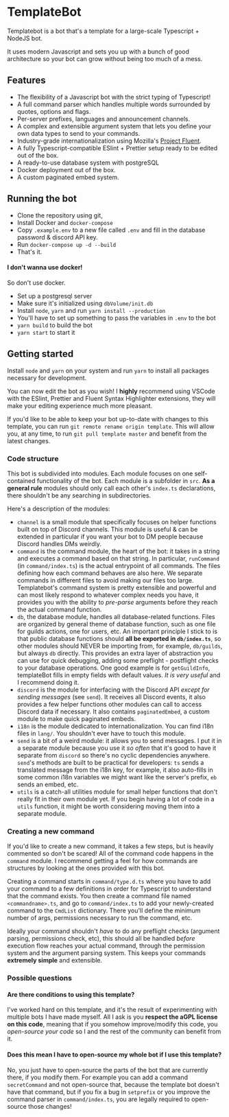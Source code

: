 # TemplateBot
Templatebot is a bot that's a template for a large-scale Typescript + NodeJS bot.

It uses modern Javascript and sets you up with a bunch of good architecture so your bot can grow without being too much of a mess.

## Features
- The flexibility of a Javascript bot with the strict typing of Typescript!
- A full command parser which handles multiple words surrounded by quotes, options and flags.
- Per-server prefixes, languages and announcement channels.
- A complex and extensible argument system that lets you define your own data types to send to your commands.
- Industry-grade internationalization using Mozilla's [Project Fluent](https://www.projectfluent.org/).
- A fully Typescript-compatible ESlint + Prettier setup ready to be edited out of the box.
- A ready-to-use database system with postgreSQL
- Docker deployment out of the box.
- A custom paginated embed system.

## Running the bot

- Clone the repository using git,
- Install Docker and `docker-compose`
- Copy `.example.env` to a new file called `.env` and fill in the database password & discord API key.
- Run `docker-compose up -d --build`
- That's it.

#### I don't wanna use docker!

So don't use docker.
- Set up a postgresql server
- Make sure it's initialized using `dbVolume/init.db`
- Install `node`, `yarn` and run `yarn install --production`
- You'll have to set up something to pass the variables in `.env` to the bot
- `yarn build` to build the bot
- `yarn start` to start it

## Getting started
Install `node` and `yarn` on your system and run `yarn` to install all packages necessary for development.

You can now edit the bot as you wish! I **highly** recommend using VSCode with the ESlint, Prettier and Fluent Syntax Highlighter extensions, they will make your editing experience much more pleasant.

If you'd like to be able to keep your bot up-to-date with changes to this template, you can run `git remote rename origin template`. This will allow you, at any time, to run `git pull template master` and benefit from the latest changes.

### Code structure
This bot is subdivided into modules. Each module focuses on one self-contained functionality of the bot. Each module is a subfolder in `src`. **As a general rule** modules should only call each other's `index.ts` declarations, there shouldn't be any searching in subdirectories.

Here's a description of the modules:
- `channel` is a small module that specifically focuses on helper functions built on top of Discord channels. This module is useful & can be extended in particular if you want your bot to DM people because Discord handles DMs weirdly.
- `command` is the command module, the heart of the bot: it takes in a string and executes a command based on that string. In particular, `runCommand` (in `command/index.ts`) is the actual entrypoint of all commands. The files defining how each command behaves are also here. We separate commands in different files to avoid making our files too large. Templatebot's command system is pretty extensible and powerful and can most likely respond to whatever complex needs you have, it provides you with the ability to *pre-parse* arguments before they reach the actual command function.
- `db`, the database module, handles all database-related functions. Files are organized by general theme of database function, such as one file for guilds actions, one for users, etc. An important principle I stick to is that public database functions should **all be exported in `db/index.ts`**, so other modules should NEVER be importing from, for example, `db/guilds`, but always `db` directly. This provides an extra layer of abstraction you can use for quick debugging, adding some preflight - postflight checks to your database operations. One good example is for `getGuildInfo`, templateBot fills in empty fields with default values. *It is very useful* and I recommend doing it.
- `discord` is the module for interfacing with the Discord API *except for sending messages* (see `send`). It receives all Discord events, it also provides a few helper functions other modules can call to access Discord data if necessary. It also contains `paginatedEmbed`, a custom module to make quick paginated embeds.
- `i18n` is the module dedicated to internationalization. You can find i18n files in `lang/`. You shouldn't ever have to touch this module.
- `send` is a bit of a weird module: it allows you to send messages. I put it in a separate module because you use it *so often* that it's good to have it separate from `discord` so there's no cyclic dependencies anywhere. `send`'s methods are built to be practical for developers: `ts` sends a translated message from the i18n key, for example, it also auto-fills in some common i18n variables we might want like the server's prefix, `eb` sends an embed, etc.
- `utils` is a catch-all utilities module for small helper functions that don't really fit in their own module yet. If you begin having a lot of code in a `utils` function, it might be worth considering moving them into a separate module.

### Creating a new command
If you'd like to create a new command, it takes a few steps, but is heavily commented so don't be scared! All of the command code happens in the `command` module. I recommend getting a feel for how commands are structures by looking at the ones provided with this bot.

Creating a command starts in `command/type.d.ts` where you have to add your command to a few definitions in order for Typescript to understand that the command exists. You then create a command file named `<commandname>.ts`, and go to `command/index.ts` to add your newly-created command to the `CmdList` dictionary. There you'll define the minimum number of args, permissions necessary to run the command, etc.

Ideally your command shouldn't *have* to do any preflight checks (argument parsing, permissions check, etc), this should all be handled *before* execution flow reaches your actual command, through the permission system and the argument parsing system. This keeps your commands **extremely simple** and extensible.

### Possible questions

#### Are there conditions to using this template?
I've worked hard on this template, and it's the result of experimenting with multiple bots I have made myself. All I ask is you **respect the aGPL license on this code**, meaning that if you somehow improve/modify this code, you *open-source your code* so I and the rest of the community can benefit from it.

#### Does this mean I have to open-source my whole bot if I use this template?
No, you just have to open-source the parts of the bot that are currently there, if you modify them. For example you can add a command `secretCommand` and not open-source that, because the template bot doesn't have that command, but if you fix a bug in `setprefix` or you improve the command parser in `command/index.ts`, you are legally required to open-source those changes!